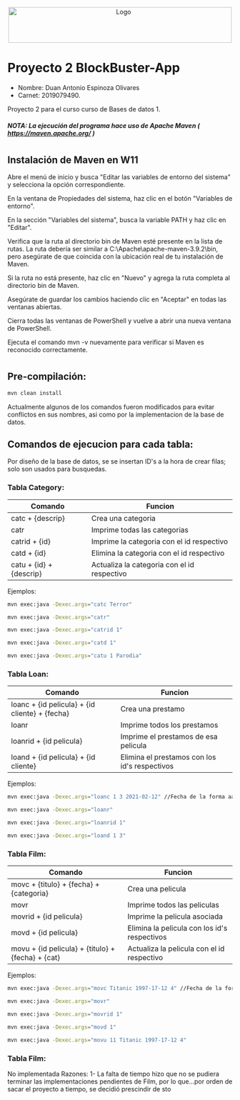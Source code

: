 <!-- PROJECT LOGO -->
<br />
<div align="center">
  <a href="https://github.com/othneildrew/Best-README-Template">
    <img src="https://upload.wikimedia.org/wikipedia/commons/thumb/c/c8/Firma_TEC.svg/1200px-Firma_TEC.svg.png" alt="Logo" width="500" height="80">
  </a>
</div>


# Proyecto 2 BlockBuster-App

* Nombre: Duan Antonio Espinoza Olivares
* Carnet: 2019079490.



Proyecto 2 para el curso curso de Bases de datos 1.



##### NOTA: La ejecución del programa hace uso de Apache Maven ( https://maven.apache.org/ )

#
## Instalación de Maven en W11

Abre el menú de inicio y busca "Editar las variables de entorno del sistema" y selecciona la opción correspondiente.

En la ventana de Propiedades del sistema, haz clic en el botón "Variables de entorno".

En la sección "Variables del sistema", busca la variable PATH y haz clic en "Editar".

Verifica que la ruta al directorio bin de Maven esté presente en la lista de rutas. La ruta debería ser similar a C:\Apache\apache-maven-3.9.2\bin, pero asegúrate de que coincida con la ubicación real de tu instalación de Maven.

Si la ruta no está presente, haz clic en "Nuevo" y agrega la ruta completa al directorio bin de Maven.

Asegúrate de guardar los cambios haciendo clic en "Aceptar" en todas las ventanas abiertas.

Cierra todas las ventanas de PowerShell y vuelve a abrir una nueva ventana de PowerShell.

Ejecuta el comando mvn -v nuevamente para verificar si Maven es reconocido correctamente.

#
## Pre-compilación:
```bash
mvn clean install
```

 Actualmente algunos de los comandos fueron modificados para evitar conflictos en sus nombres, asi como por la implementacion de la base de datos.

 ## Comandos de ejecucion para cada tabla:
 Por diseño de la base de datos, se se insertan ID's a la hora de crear filas; solo son usados para busquedas.

 ### Tabla Category:

 | Comando | Funcion |
 |---------|---------|
 | catc + {descrip} | Crea una categoria |
 | catr    | Imprime todas las categorias |
 | catrid + {id} | Imprime la categoria con el id respectivo |
 | catd + {id} | Elimina la categoria con el id respectivo |
 | catu + {id} + {descrip} | Actualiza la categoria con el id respectivo |

Ejemplos:
```bash
mvn exec:java -Dexec.args="catc Terror"

mvn exec:java -Dexec.args="catr"

mvn exec:java -Dexec.args="catrid 1"

mvn exec:java -Dexec.args="catd 1"

mvn exec:java -Dexec.args="catu 1 Parodia"
```

 ### Tabla Loan:

 | Comando | Funcion |
 |---------|---------|
 | loanc + {id pelicula} + {id cliente} + {fecha} | Crea una prestamo |
 | loanr    | Imprime todos los prestamos |
 | loanrid + {id pelicula} | Imprime el prestamos de esa pelicula |
 | loand + {id pelicula} + {id cliente} | Elimina el prestamos con los id's respectivos |

Ejemplos:
```bash
mvn exec:java -Dexec.args="loanc 1 3 2021-02-12" //Fecha de la forma aaaa-mm-dd

mvn exec:java -Dexec.args="loanr"

mvn exec:java -Dexec.args="loanrid 1"

mvn exec:java -Dexec.args="loand 1 3"
```

 ### Tabla Film:

 | Comando | Funcion |
 |---------|---------|
 | movc + {titulo} + {fecha} + {categoria} | Crea una pelicula |
 | movr    | Imprime todos las peliculas |
 | movrid + {id pelicula} | Imprime la pelicula asociada |
 | movd + {id pelicula} | Elimina la pelicula con los id's respectivos |
 | movu + {id pelicula} + {titulo} + {fecha} + {cat} | Actualiza la pelicula con el id respectivo |

Ejemplos:
```bash
mvn exec:java -Dexec.args="movc Titanic 1997-17-12 4" //Fecha de la forma aaaa-mm-dd

mvn exec:java -Dexec.args="movr"

mvn exec:java -Dexec.args="movrid 1"

mvn exec:java -Dexec.args="movd 1"

mvn exec:java -Dexec.args="movu 11 Titanic 1997-17-12 4"
```


 ### Tabla Film:
 No implementada 
 Razones:
 1- La falta de tiempo hizo que no se pudiera terminar las implementaciones pendientes de Film, por lo que...por orden de sacar el proyecto a tiempo, se decidió prescindir de sto


 
